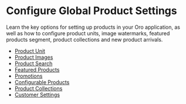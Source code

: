 <a id="configuration-guide-commerce-configuration-product"></a>

<a id="configuration-products"></a>

# Configure Global Product Settings

Learn the key options for setting up products in your Oro application, as well as how to configure product units, image watermarks, featured products segment, product collections and new product arrivals.

* [Product Unit](product-units.md#sys-commerce-product-product-units)
* [Product Images](global-product-images.md#configuration-guide-commerce-configuration-product-images)
* [Product Search](global-product-search.md#configuration-guide-commerce-configuration-product-search)
* [Featured Products](global-featured-products.md#sys-commerce-product-featured-products-main)
* [Promotions](global-promotions.md#configuration-guide-commerce-configuration-promotions)
* [Configurable Products](global-configurable-products.md#config-guide-landing-commerce-products-configurable-products)
* [Product Collections](product-collections.md#configuration-guide-commerce-configuration-product-collections)
* [Customer Settings](global-customer-settings.md#sys-commerce-product-customer-settings)
